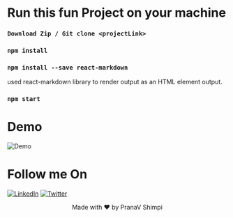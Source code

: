 
# Run this fun Project on your machine
### `Download Zip / Git clone <projectLink>`
### `npm install`
### `npm install --save react-markdown`  
used react-markdown library to render output as an HTML element output.
### `npm start` 

# Demo
<img align="center" alt="Demo" src="https://user-images.githubusercontent.com/40532644/148912126-695a6c92-65c3-4237-bb61-a4e8331fed0b.png" />

# Follow me On
[![LinkedIn](https://img.shields.io/static/v1.svg?label=connect&message=@PranaVShimpi&color=grey&logo=linkedin&style=flat&logoColor=white&colorA=blue)](https://www.linkedin.com/in/pranav-shimpi/) 
[![Twitter](https://img.shields.io/static/v1.svg?label=connect&message=@PranaVShimpi&color=grey&logo=twitter&style=flat&logoColor=white&colorA=blue)](https://twitter.com/pranaavshimpi)
 
   
<p align="center">
 Made with ❤️ by  PranaV Shimpi
</p>
